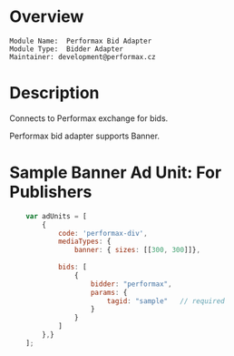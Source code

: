 # Overview

```
Module Name:  Performax Bid Adapter
Module Type:  Bidder Adapter
Maintainer: development@performax.cz
```

# Description

Connects to Performax exchange for bids.

Performax bid adapter supports Banner.


# Sample Banner Ad Unit: For Publishers

```javascript
    var adUnits = [
        {
            code: 'performax-div',
            mediaTypes: {
                banner: { sizes: [[300, 300]]},
           
            bids: [
                {
                    bidder: "performax",
                    params: {
                        tagid: "sample"   // required
                    }
                }
            ]
        },}
    ];
```

